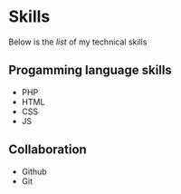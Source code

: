 # Skills
Below is the _list_ of my technical skills
## Progamming language skills
- PHP
- HTML
- CSS
- JS

## Collaboration
- Github
- Git
